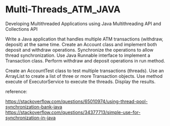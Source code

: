 # Multi-Threads_ATM_JAVA
Developing Multithreaded Applications using Java Multithreading API and Collections API

Write a Java application that handles multiple ATM transactions (withdraw, deposit) at the same time. Create an Account class and implement both deposit and withdraw operations. Synchronize the operations to allow thread synchronization. Use Java Runnable interface to implement a Transaction class. Perform withdraw and deposit operations in run method. 

Create an AccountTest class to test multiple transactions (threads). Use an ArrayList to create a list of three or more Transaction objects. Use method execute of ExecutorService to execute the threads. Display the results.

reference:

https://stackoverflow.com/questions/65010974/using-thread-pool-synchronization-bank-java
https://stackoverflow.com/questions/34377713/simple-use-for-synchronization-in-java
